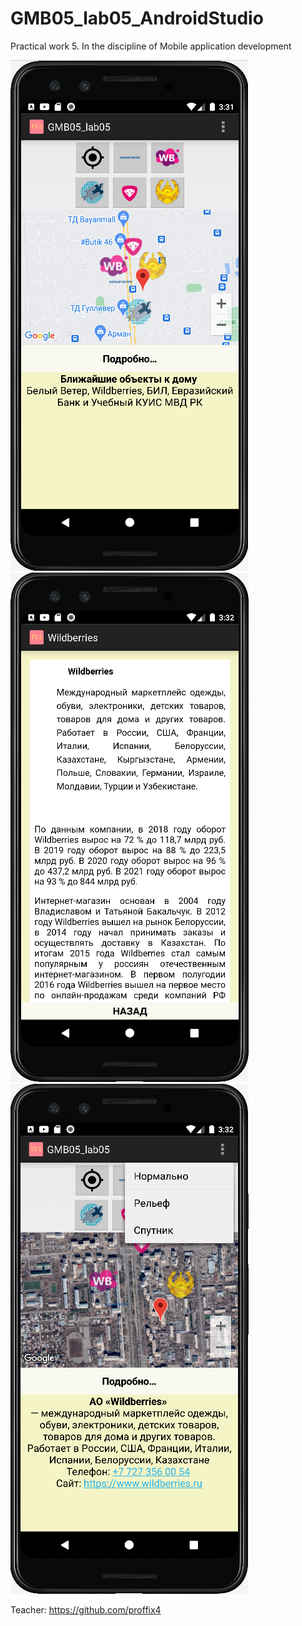 # GMB05_lab05_AndroidStudio
Practical work 5. In the discipline of Mobile application development

![Screenshot](Screenshot_1.png)
![Screenshot](Screenshot_2.png)
![Screenshot](Screenshot_3.png)

Teacher: https://github.com/proffix4
